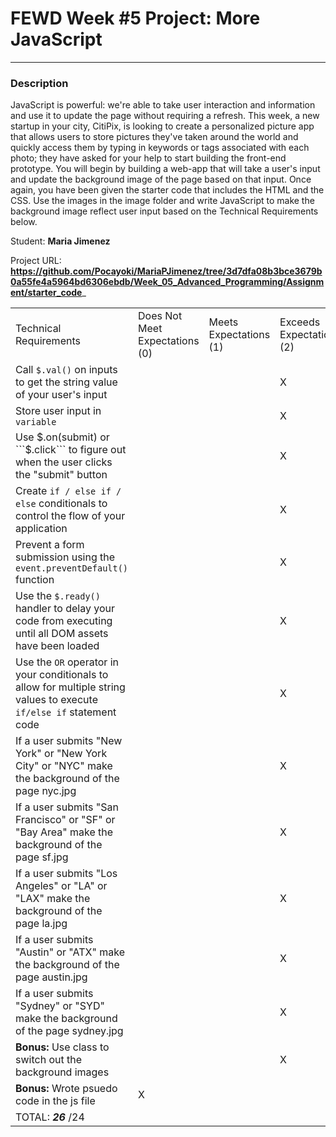 # FEWD Week #5 Project: More JavaScript

---


### Description


JavaScript is powerful: we're able to take user interaction and information and use it to update the page without requiring a refresh. This week, a new startup in your city, CitiPix, is looking to create a personalized picture app that allows users to store pictures they've taken around the world and quickly access them by typing in keywords or tags associated with each photo; they have asked for your help to start building the front-end prototype. You will begin by building a web-app that will take a user's input and update the background image of the page based on that input. Once again, you have been given the starter code that includes the HTML and the CSS. Use the images in the image folder and write JavaScript to make the background image reflect user input based on the Technical Requirements  below.

Student: __Maria Jimenez__

Project URL: __https://github.com/Pocayoki/MariaPJimenez/tree/3d7dfa08b3bce3679b0a55fe4a5964bd6306ebdb/Week_05_Advanced_Programming/Assignment/starter_code___

|                                                                                                                               |                                |                        |                          |
|-------------------------------------------------------------------------------------------------------------------------------|--------------------------------|------------------------|--------------------------|
| Technical Requirements                                                                                                        | Does Not Meet Expectations (0) | Meets Expectations (1) | Exceeds Expectations (2) |
| Call ```$.val()``` on inputs to get the string value of your user's input|    |    |  X  |
| Store user input in ```variable``` |    |    |  X  |
| Use $.on(submit) or ```$.click``` to figure out when the user clicks the "submit" button|    |    |  X  |
| Create ```if / else if / else``` conditionals to control the flow of your application|    |    |  X  |
| Prevent a form submission using the ```event.preventDefault()``` function|    |    |  X  |
| Use the ```$.ready()``` handler to delay your code from executing until all DOM assets have been loaded|    |    |  X  |
| Use the ```OR``` operator in your conditionals to allow for multiple string values to execute ```if/else if``` statement code|    |    |   X |
| If a user submits "New York" or "New York City" or "NYC" make the background of the page nyc.jpg|    |    |  X  |
| If a user submits "San Francisco" or "SF" or "Bay Area" make the background of the page sf.jpg|    |    |  X  |
| If a user submits "Los Angeles" or "LA" or "LAX" make the background of the page la.jpg|    |    |  X  |
| If a user submits "Austin" or "ATX" make the background of the page austin.jpg|    |    |  X  |
| If a user submits "Sydney" or "SYD" make the background of the page sydney.jpg|    |    |  X  |
| **Bonus:** Use class to switch out the background images|    |    |  X  |
| **Bonus:** Wrote psuedo code in the js file|  X  |    |    |
| TOTAL: ___26___ /24                                                                                                              |                                |                        |                          |

